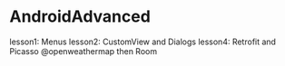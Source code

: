 # AndroidAdvanced
lesson1: Menus
lesson2: CustomView and Dialogs
lesson4: Retrofit and Picasso @openweathermap
   then Room

